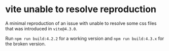 # vite unable to resolve reproduction

A minimal reproduction of an issue with unable to resolve some css files that was introduced in `vite@4.3.0`.

Run `npm run build:4.2.2` for a working version and `npm run build:4.3.x` for the broken version.
